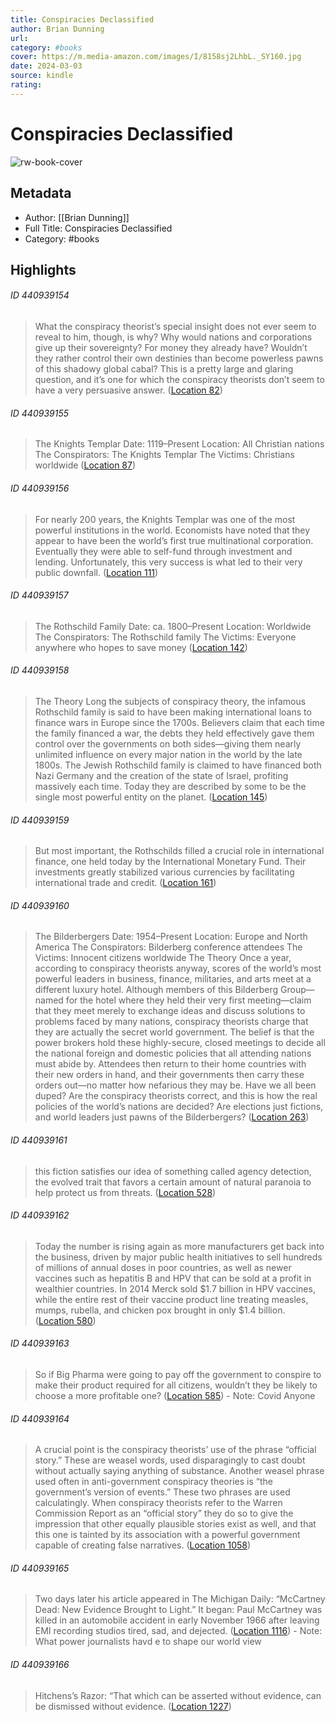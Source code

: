 ```yaml
---
title: Conspiracies Declassified
author: Brian Dunning
url: 
category: #books
cover: https://m.media-amazon.com/images/I/8158sj2LhbL._SY160.jpg
date: 2024-03-03
source: kindle
rating:
---
```

# Conspiracies Declassified

![rw-book-cover](https://m.media-amazon.com/images/I/8158sj2LhbL._SY160.jpg)

## Metadata
- Author: [[Brian Dunning]]
- Full Title: Conspiracies Declassified
- Category: #books

## Highlights
###### ID 440939154
> What the conspiracy theorist’s special insight does not ever seem to reveal to him, though, is why? Why would nations and corporations give up their sovereignty? For money they already have? Wouldn’t they rather control their own destinies than become powerless pawns of this shadowy global cabal? This is a pretty large and glaring question, and it’s one for which the conspiracy theorists don’t seem to have a very persuasive answer. ([Location 82](https://readwise.io/to_kindle?action=open&asin=B075RTRNK1&location=82))
    
###### ID 440939155
> The Knights Templar Date: 1119–Present Location: All Christian nations The Conspirators: The Knights Templar The Victims: Christians worldwide ([Location 87](https://readwise.io/to_kindle?action=open&asin=B075RTRNK1&location=87))
    
###### ID 440939156
> For nearly 200 years, the Knights Templar was one of the most powerful institutions in the world. Economists have noted that they appear to have been the world’s first true multinational corporation. Eventually they were able to self-fund through investment and lending. Unfortunately, this very success is what led to their very public downfall. ([Location 111](https://readwise.io/to_kindle?action=open&asin=B075RTRNK1&location=111))
    
###### ID 440939157
> The Rothschild Family Date: ca. 1800–Present Location: Worldwide The Conspirators: The Rothschild family The Victims: Everyone anywhere who hopes to save money ([Location 142](https://readwise.io/to_kindle?action=open&asin=B075RTRNK1&location=142))
    
###### ID 440939158
> The Theory Long the subjects of conspiracy theory, the infamous Rothschild family is said to have been making international loans to finance wars in Europe since the 1700s. Believers claim that each time the family financed a war, the debts they held effectively gave them control over the governments on both sides—giving them nearly unlimited influence on every major nation in the world by the late 1800s. The Jewish Rothschild family is claimed to have financed both Nazi Germany and the creation of the state of Israel, profiting massively each time. Today they are described by some to be the single most powerful entity on the planet. ([Location 145](https://readwise.io/to_kindle?action=open&asin=B075RTRNK1&location=145))
    
###### ID 440939159
> But most important, the Rothschilds filled a crucial role in international finance, one held today by the International Monetary Fund. Their investments greatly stabilized various currencies by facilitating international trade and credit. ([Location 161](https://readwise.io/to_kindle?action=open&asin=B075RTRNK1&location=161))
    
###### ID 440939160
> The Bilderbergers Date: 1954–Present Location: Europe and North America The Conspirators: Bilderberg conference attendees The Victims: Innocent citizens worldwide The Theory Once a year, according to conspiracy theorists anyway, scores of the world’s most powerful leaders in business, finance, militaries, and arts meet at a different luxury hotel. Although members of this Bilderberg Group—named for the hotel where they held their very first meeting—claim that they meet merely to exchange ideas and discuss solutions to problems faced by many nations, conspiracy theorists charge that they are actually the secret world government. The belief is that the power brokers hold these highly-secure, closed meetings to decide all the national foreign and domestic policies that all attending nations must abide by. Attendees then return to their home countries with their new orders in hand, and their governments then carry these orders out—no matter how nefarious they may be. Have we all been duped? Are the conspiracy theorists correct, and this is how the real policies of the world’s nations are decided? Are elections just fictions, and world leaders just pawns of the Bilderbergers? ([Location 263](https://readwise.io/to_kindle?action=open&asin=B075RTRNK1&location=263))
    
###### ID 440939161
> this fiction satisfies our idea of something called agency detection, the evolved trait that favors a certain amount of natural paranoia to help protect us from threats. ([Location 528](https://readwise.io/to_kindle?action=open&asin=B075RTRNK1&location=528))
    
###### ID 440939162
> Today the number is rising again as more manufacturers get back into the business, driven by major public health initiatives to sell hundreds of millions of annual doses in poor countries, as well as newer vaccines such as hepatitis B and HPV that can be sold at a profit in wealthier countries. In 2014 Merck sold $1.7 billion in HPV vaccines, while the entire rest of their vaccine product line treating measles, mumps, rubella, and chicken pox brought in only $1.4 billion. ([Location 580](https://readwise.io/to_kindle?action=open&asin=B075RTRNK1&location=580))
    
###### ID 440939163
> So if Big Pharma were going to pay off the government to conspire to make their product required for all citizens, wouldn’t they be likely to choose a more profitable one? ([Location 585](https://readwise.io/to_kindle?action=open&asin=B075RTRNK1&location=585))
    - Note: Covid Anyone
    
###### ID 440939164
> A crucial point is the conspiracy theorists’ use of the phrase “official story.” These are weasel words, used disparagingly to cast doubt without actually saying anything of substance. Another weasel phrase used often in anti-government conspiracy theories is “the government’s version of events.” These two phrases are used calculatingly. When conspiracy theorists refer to the Warren Commission Report as an “official story” they do so to give the impression that other equally plausible stories exist as well, and that this one is tainted by its association with a powerful government capable of creating false narratives. ([Location 1058](https://readwise.io/to_kindle?action=open&asin=B075RTRNK1&location=1058))
    
###### ID 440939165
> Two days later his article appeared in The Michigan Daily: “McCartney Dead: New Evidence Brought to Light.” It began: Paul McCartney was killed in an automobile accident in early November 1966 after leaving EMI recording studios tired, sad, and dejected. ([Location 1116](https://readwise.io/to_kindle?action=open&asin=B075RTRNK1&location=1116))
    - Note: What power journalists havd e to shape our world view
    
###### ID 440939166
> Hitchens’s Razor: “That which can be asserted without evidence, can be dismissed without evidence. ([Location 1227](https://readwise.io/to_kindle?action=open&asin=B075RTRNK1&location=1227))
    
